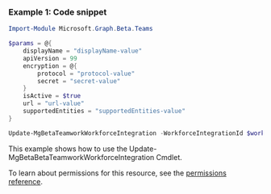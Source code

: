 ### Example 1: Code snippet

```powershellImport-Module Microsoft.Graph.Beta.Teams

$params = @{
	displayName = "displayName-value"
	apiVersion = 99
	encryption = @{
		protocol = "protocol-value"
		secret = "secret-value"
	}
	isActive = $true
	url = "url-value"
	supportedEntities = "supportedEntities-value"
}

Update-MgBetaTeamworkWorkforceIntegration -WorkforceIntegrationId $workforceIntegrationId -BodyParameter $params
```
This example shows how to use the Update-MgBetaBetaTeamworkWorkforceIntegration Cmdlet.
To learn about permissions for this resource, see the [permissions reference](/graph/permissions-reference).

